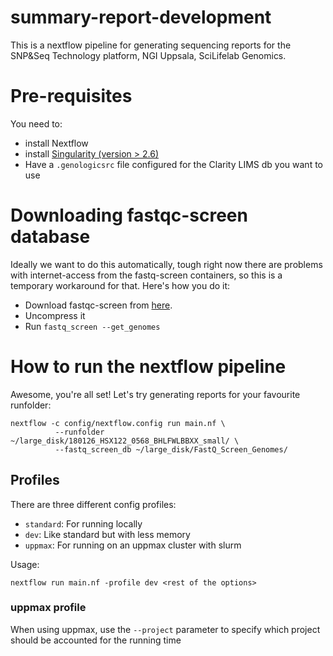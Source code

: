 # summary-report-development
This is a nextflow pipeline for generating sequencing reports for the SNP&amp;Seq Technology platform, NGI Uppsala, SciLifelab Genomics.

# Pre-requisites
You need to:
  - install Nextflow
  - install [Singularity (version > 2.6)](https://singularity.lbl.gov/install-linux#adding-the-mirror-and-installing)
  - Have a `.genologicsrc` file configured for the Clarity LIMS db you want to use


# Downloading fastqc-screen database
Ideally we want to do this automatically, tough right now there are problems with internet-access from the
fastq-screen containers, so this is a temporary workaround for that. Here's how you do it:

 - Download fastqc-screen from  [here](https://www.bioinformatics.babraham.ac.uk/projects/fastq_screen/fastq_screen_v0.13.0.tar.gz).
 - Uncompress it
 - Run `fastq_screen --get_genomes`


# How to run the nextflow pipeline
Awesome, you're all set! Let's try generating reports for your favourite runfolder:
```
nextflow -c config/nextflow.config run main.nf \
          --runfolder ~/large_disk/180126_HSX122_0568_BHLFWLBBXX_small/ \
          --fastq_screen_db ~/large_disk/FastQ_Screen_Genomes/
```

## Profiles
There are three different config profiles:
- `standard`: For running locally
- `dev`: Like standard but with less memory
- `uppmax`: For running on an uppmax cluster with slurm

Usage:
```
nextflow run main.nf -profile dev <rest of the options>
```

### uppmax profile
When using uppmax, use the `--project` parameter to specify which project should be accounted for the running time